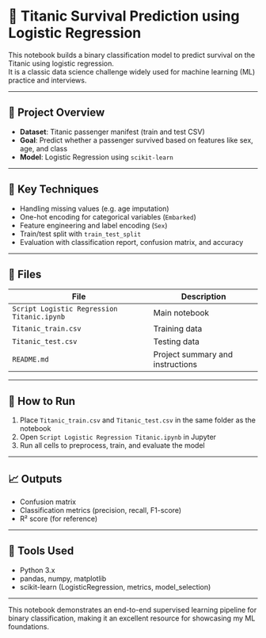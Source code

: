 # 🚢 Titanic Survival Prediction using Logistic Regression

This notebook builds a binary classification model to predict survival on the Titanic using logistic regression.  
It is a classic data science challenge widely used for machine learning (ML) practice and interviews.

---

## 📌 Project Overview

- **Dataset**: Titanic passenger manifest (train and test CSV)
- **Goal**: Predict whether a passenger survived based on features like sex, age, and class
- **Model**: Logistic Regression using `scikit-learn`

---

## 🧠 Key Techniques

- Handling missing values (e.g. age imputation)
- One-hot encoding for categorical variables (`Embarked`)
- Feature engineering and label encoding (`Sex`)
- Train/test split with `train_test_split`
- Evaluation with classification report, confusion matrix, and accuracy

---

## 📁 Files

| File                                      | Description                        |
|-------------------------------------------|------------------------------------|
| `Script Logistic Regression Titanic.ipynb`| Main notebook                      |
| `Titanic_train.csv`                       | Training data                      |
| `Titanic_test.csv`                        | Testing data                       |
| `README.md`                               | Project summary and instructions   |

---

## 🚀 How to Run

1. Place `Titanic_train.csv` and `Titanic_test.csv` in the same folder as the notebook
2. Open `Script Logistic Regression Titanic.ipynb` in Jupyter
3. Run all cells to preprocess, train, and evaluate the model

---

## 📈 Outputs

- Confusion matrix
- Classification metrics (precision, recall, F1-score)
- R² score (for reference)

---

## 🧰 Tools Used

- Python 3.x
- pandas, numpy, matplotlib
- scikit-learn (LogisticRegression, metrics, model_selection)

---

This notebook demonstrates an end-to-end supervised learning pipeline for binary classification, making it an excellent resource for showcasing my ML foundations.
